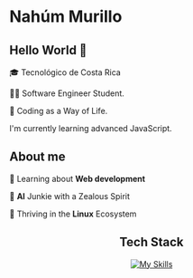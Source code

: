 # Nahúm Murillo


## Hello World 👋 
🎓 Tecnológico de Costa Rica 

👨‍💻 Software Engineer Student.

🤠 Coding as a Way of Life. 

I'm currently learning advanced JavaScript.

## About me
🌱&nbsp;Learning about **Web development**

🧠&nbsp;**AI** Junkie with a Zealous Spirit

🐧&nbsp;Thriving in the **Linux** Ecosystem


<div align="center">
  <h2>Tech Stack</h2>
  <a href="https://skillicons.dev/icons?i=html,css,javascript,pug,react,vue,bootstrap,tailwind,vite,nodejs,postman,bash,cpp,java,py,firebase,netlify,assembly&perline=9">
    <img src="https://skillicons.dev/icons?i=html,css,javascript,pug,react,vue,bootstrap,tailwind,vite,nodejs,postman,bash,cpp,java,py,firebase,netlify,assembly&perline=9" alt="My Skills">
  </a>
</div>






<!-- ![Top Langs](https://github-readme-stats.vercel.app/api/top-langs/?username=nahum0804&layout=compact&theme=dark) -->


